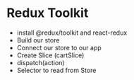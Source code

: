 # Redux Toolkit
  - install @redux/toolkit and react-redux
  - Build our store
  - Connect our store to our app
  - Create Slice (cartSlice)
  - dispatch(action)
  - Selector to read from Store